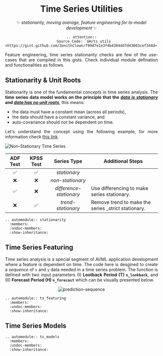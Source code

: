 <div align = "center">

# Time Series Utilities

✨ *stationarity, moving average, feature engineering for ts-model development* ✨

```{eval-rst}
.. attention::
  Source Code: `GH/ts_utils <https://gist.github.com/ZenithClown/f99d7e1e3f4b4304dd7d43603cef344d>`_
```

</div>

<div align = "justify">

Feature engineering, time series stationarity checks are few of the use-cases that are compiled in this gists. Check
individual module defination and functionalities as follows.

## Stationarity & Unit Roots

Stationarity is one of the fundamental concepts in time series analysis. The **time series data model works on the principle that the [_data is stationary_](https://www.analyticsvidhya.com/blog/2021/04/how-to-check-stationarity-of-data-in-python/) and [_data has no unit roots_](https://www.analyticsvidhya.com/blog/2018/09/non-stationary-time-series-python/)**, this means:
  * the data must have a constant mean (across all periods),
  * the data should have a constant variance, and
  * auto-covariance should not be dependent on time.

Let's understand the concept using the following example, for more information check [this link](https://www.analyticsvidhya.com/blog/2018/09/non-stationary-time-series-python/).

![Non-Stationary Time Series](https://cdn.analyticsvidhya.com/wp-content/uploads/2018/09/ns5-e1536673990684.png)

<div align = "center">

| ADF Test | KPSS Test | Series Type | Additional Steps |
| :---: | :---: | :---: | --- |
| ✅ | ✅ | _stationary_ | |
| ❌ | ❌ | _non-stationary_ | |
| ✅ | ❌ | _difference-stationary_ | Use differencing to make series stationary. |
| ❌ | ✅ | _trend-stationary_ | Remove trend to make the series _strict stationary. |

</div>

```{eval-rst}
.. automodule:: stationarity
  :members:
  :undoc-members:
  :show-inheritance:
```

## Time Series Featuring

Time series analysis is a special segment of AI/ML application development where a feature is dependent on time. The code here is desgined to create a *sequence* of `x` and `y` data needed in a time series problem. The function is defined with two input parameters (I) **Lootback Period (T) `n_lookback`**, and (II) **Forecast Period (H) `n_forecast`** which can be visually presented below.

<div align = "center">

![prediction-sequence](https://i.stack.imgur.com/YXwMJ.png)

</div>

```{eval-rst}
.. automodule:: ts_featuring
  :members:
  :undoc-members:
  :show-inheritance:
```

## Time Series Models

```{eval-rst}
.. automodule:: ts_models
  :members:
  :undoc-members:
  :show-inheritance:
```

</div>
